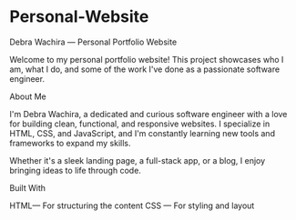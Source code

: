 # Personal-Website
 Debra Wachira — Personal Portfolio Website

Welcome to my personal portfolio website! This project showcases who I am, what I do, and some of the work I've done as a passionate software engineer.

 About Me

I'm Debra Wachira, a dedicated and curious software engineer with a love for building clean, functional, and responsive websites. I specialize in HTML, CSS, and JavaScript, and I'm constantly learning new tools and frameworks to expand my skills.

Whether it's a sleek landing page, a full-stack app, or a blog, I enjoy bringing ideas to life through code.

Built With

  HTML— For structuring the content
  CSS — For styling and layout




